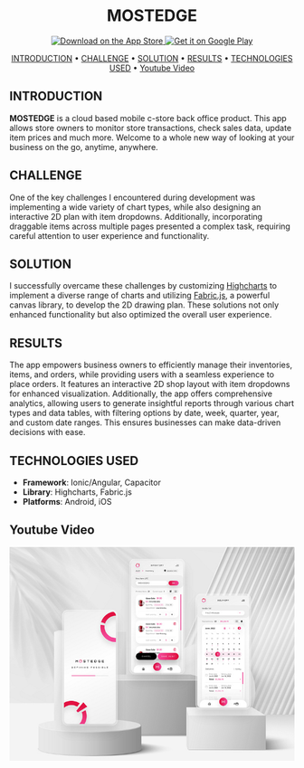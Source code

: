 <h1 align='center'> MOSTEDGE </h1>

<p align="center">
  <a href="https://apps.apple.com/th/app/mostedge/id6450421172">
    <img alt="Download on the App Store" title="App Store" src="http://i.imgur.com/0n2zqHD.png" width="140">
  </a>
  <a href="https://play.google.com/store/apps/details?id=com.mostedge.mobile">
    <img alt="Get it on Google Play" title="Google Play" src="http://i.imgur.com/mtGRPuM.png" width="140">
  </a>
</p>

<p align="center">
  <a href="#introduction">INTRODUCTION</a> •
  <a href="#challenge">CHALLENGE</a> •
  <a href="#solution">SOLUTION</a> •
  <a href="#results">RESULTS</a> •
  <a href="#technologies-used">TECHNOLOGIES USED</a> •
  <a href="#youtube-video">Youtube Video</a>
</p>

## INTRODUCTION

<b>MOSTEDGE</b> is a cloud based mobile c-store back office product. This app allows store owners to monitor store transactions, check sales data, update item prices and much more. Welcome to a whole new way of looking at your business on the go, anytime, anywhere.

## CHALLENGE

One of the key challenges I encountered during development was implementing a wide variety of chart types, while also designing an interactive 2D plan with item dropdowns. Additionally, incorporating draggable items across multiple pages presented a complex task, requiring careful attention to user experience and functionality.

## SOLUTION
I successfully overcame these challenges by customizing [Highcharts](https://www.highcharts.com/docs/index) to implement a diverse range of charts and utilizing [Fabric.js](http://fabricjs.com/), a powerful canvas library, to develop the 2D drawing plan. These solutions not only enhanced functionality but also optimized the overall user experience.

## RESULTS

The app empowers business owners to efficiently manage their inventories, items, and orders, while providing users with a seamless experience to place orders. It features an interactive 2D shop layout with item dropdowns for enhanced visualization. Additionally, the app offers comprehensive analytics, allowing users to generate insightful reports through various chart types and data tables, with filtering options by date, week, quarter, year, and custom date ranges. This ensures businesses can make data-driven decisions with ease.

## TECHNOLOGIES USED

- <b>Framework</b>: Ionic/Angular, Capacitor
- <b>Library</b>: Highcharts, Fabric.js
- <b>Platforms</b>: Android, iOS

## Youtube Video

[![Watch the video](/mostedge.jpg)](https://www.youtube.com/watch?v=wr0Ar-FYKJY)
